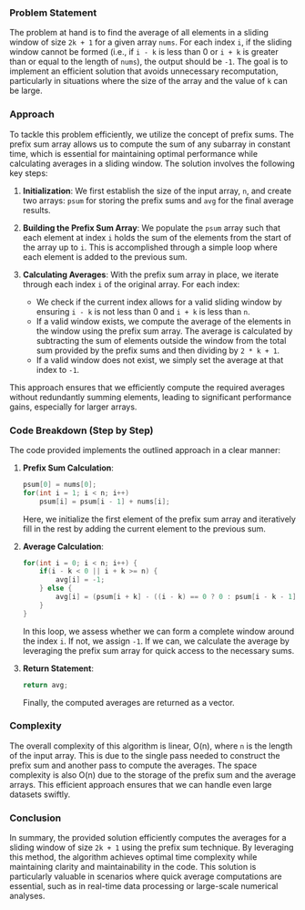 ### Problem Statement

The problem at hand is to find the average of all elements in a sliding window of size `2k + 1` for a given array `nums`. For each index `i`, if the sliding window cannot be formed (i.e., if `i - k` is less than 0 or `i + k` is greater than or equal to the length of `nums`), the output should be `-1`. The goal is to implement an efficient solution that avoids unnecessary recomputation, particularly in situations where the size of the array and the value of `k` can be large.

### Approach

To tackle this problem efficiently, we utilize the concept of prefix sums. The prefix sum array allows us to compute the sum of any subarray in constant time, which is essential for maintaining optimal performance while calculating averages in a sliding window. The solution involves the following key steps:

1. **Initialization**: We first establish the size of the input array, `n`, and create two arrays: `psum` for storing the prefix sums and `avg` for the final average results.

2. **Building the Prefix Sum Array**: We populate the `psum` array such that each element at index `i` holds the sum of the elements from the start of the array up to `i`. This is accomplished through a simple loop where each element is added to the previous sum.

3. **Calculating Averages**: With the prefix sum array in place, we iterate through each index `i` of the original array. For each index:
   - We check if the current index allows for a valid sliding window by ensuring `i - k` is not less than 0 and `i + k` is less than `n`.
   - If a valid window exists, we compute the average of the elements in the window using the prefix sum array. The average is calculated by subtracting the sum of elements outside the window from the total sum provided by the prefix sums and then dividing by `2 * k + 1`.
   - If a valid window does not exist, we simply set the average at that index to `-1`.

This approach ensures that we efficiently compute the required averages without redundantly summing elements, leading to significant performance gains, especially for larger arrays.

### Code Breakdown (Step by Step)

The code provided implements the outlined approach in a clear manner:

1. **Prefix Sum Calculation**:
   ```cpp
   psum[0] = nums[0];
   for(int i = 1; i < n; i++)
       psum[i] = psum[i - 1] + nums[i];
   ```
   Here, we initialize the first element of the prefix sum array and iteratively fill in the rest by adding the current element to the previous sum.

2. **Average Calculation**:
   ```cpp
   for(int i = 0; i < n; i++) {
       if(i - k < 0 || i + k >= n) {
           avg[i] = -1;
       } else {
           avg[i] = (psum[i + k] - ((i - k) == 0 ? 0 : psum[i - k - 1])) / (2 * k + 1);
       }
   }
   ```
   In this loop, we assess whether we can form a complete window around the index `i`. If not, we assign `-1`. If we can, we calculate the average by leveraging the prefix sum array for quick access to the necessary sums.

3. **Return Statement**:
   ```cpp
   return avg;
   ```
   Finally, the computed averages are returned as a vector.

### Complexity

The overall complexity of this algorithm is linear, O(n), where `n` is the length of the input array. This is due to the single pass needed to construct the prefix sum and another pass to compute the averages. The space complexity is also O(n) due to the storage of the prefix sum and the average arrays. This efficient approach ensures that we can handle even large datasets swiftly.

### Conclusion

In summary, the provided solution efficiently computes the averages for a sliding window of size `2k + 1` using the prefix sum technique. By leveraging this method, the algorithm achieves optimal time complexity while maintaining clarity and maintainability in the code. This solution is particularly valuable in scenarios where quick average computations are essential, such as in real-time data processing or large-scale numerical analyses.